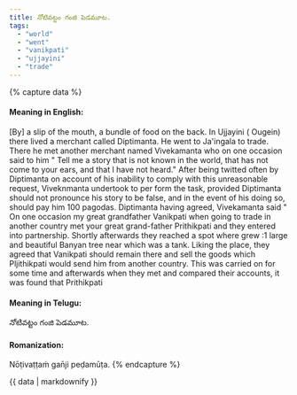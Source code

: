 ```yaml
---
title: నోటివట్టం గంజి పెడమూట.
tags:
  - "world"
  - "went"
  - "vanikpati"
  - "ujjayini"
  - "trade"
---
```


{% capture data %}
#### Meaning in English:
[By] a slip of the mouth, a bundle of food on the back.
In Ujjayini ( Ougein) there lived a merchant called Diptimanta. He went to Ja'ingala to trade. There he met another merchant named Vivekamanta who on one occasion said to him " Tell me a story that is not known in the world, that has not come to your ears, and that l have not heard." After being twitted often by Diptimanta on account of his inability to comply with this unreasonable request, Viveknmanta undertook to per form the task, provided Diptimanta should not pronounce his story to be false, and in the event of his doing so, should pay him 100 pagodas. Diptimanta having agreed, Vivekamanta said " On one occasion my great grandfather Vanikpati when going to trade in another country met your great grand-father Prithikpati and they entered into partnership. Shortly afterwards they reached a spot where grew :1 large and beautiful Banyan tree near which was a tank. Liking the place, they agreed that Vanikpati should remain there and sell the goods which Pljithikpati would send him from another country. This was carried on for some time and afterwards when they met and compared their accounts, it was found that Prithikpati

#### Meaning in Telugu:
నోటివట్టం గంజి పెడమూట.

#### Romanization:
Nōṭivaṭṭaṁ gan̄ji peḍamūṭa.
{% endcapture %}

{{ data | markdownify }}

